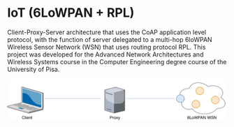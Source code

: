 # IoT (6LoWPAN + RPL)  

Client-Proxy-Server architecture that uses the CoAP application level protocol, with the function of server delegated to a multi-hop 6loWPAN Wireless Sensor Network (WSN) that uses routing protocol RPL. This project was developed for the Advanced Network Architectures and Wireless Systems course in the Computer Engineering degree course of the University of Pisa.

![Image of the Architecture](/architecture.png)
